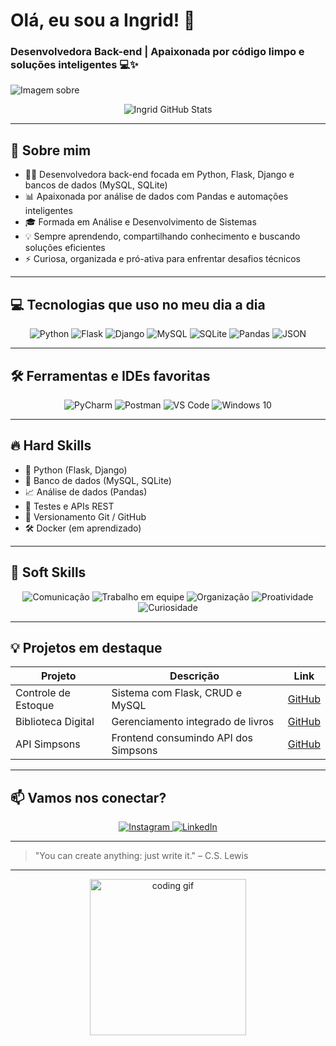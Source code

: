 # Olá, eu sou a Ingrid! 👋

### Desenvolvedora Back-end | Apaixonada por código limpo e soluções inteligentes 💻✨

![Imagem sobre](https://github.com/user-attachments/assets/d3900460-5a49-47c9-90d4-14a6557dd0a1)

<p align="center">
  <img src="https://github-readme-stats.vercel.app/api?username=ingridxisto&show_icons=true&theme=dracula&count_private=true" alt="Ingrid GitHub Stats" />
</p>

---

## 🚀 Sobre mim

- 👩‍💻 Desenvolvedora back-end focada em Python, Flask, Django e bancos de dados (MySQL, SQLite)  
- 📊 Apaixonada por análise de dados com Pandas e automações inteligentes  
- 🎓 Formada em Análise e Desenvolvimento de Sistemas  
- 💡 Sempre aprendendo, compartilhando conhecimento e buscando soluções eficientes  
- ⚡ Curiosa, organizada e pró-ativa para enfrentar desafios técnicos  

---

## 💻 Tecnologias que uso no meu dia a dia

<div align="center">
  <img alt="Python" src="https://img.shields.io/badge/Python-14354C?style=for-the-badge&logo=python&logoColor=white" />
  <img alt="Flask" src="https://img.shields.io/badge/Flask-000000?style=for-the-badge&logo=flask&logoColor=white" />
  <img alt="Django" src="https://img.shields.io/badge/Django-092E20?style=for-the-badge&logo=django&logoColor=white" />
  <img alt="MySQL" src="https://img.shields.io/badge/MySQL-00000F?style=for-the-badge&logo=mysql&logoColor=white" />
  <img alt="SQLite" src="https://img.shields.io/badge/SQLite-07405E?style=for-the-badge&logo=sqlite&logoColor=white" />
  <img alt="Pandas" src="https://img.shields.io/badge/Pandas-150458?style=for-the-badge&logo=pandas&logoColor=white" />
  <img alt="JSON" src="https://img.shields.io/badge/JSON-5E5C5C?style=for-the-badge&logo=json&logoColor=white" />
</div>

---

## 🛠 Ferramentas e IDEs favoritas

<div align="center">
  <img alt="PyCharm" src="https://img.shields.io/badge/PyCharm-000000?style=for-the-badge&logo=pycharm&logoColor=white" />
  <img alt="Postman" src="https://img.shields.io/badge/Postman-FF6C37?style=for-the-badge&logo=postman&logoColor=white" />
  <img alt="VS Code" src="https://img.shields.io/badge/VS_Code-0078D7?style=for-the-badge&logo=visual-studio-code&logoColor=white" />
  <img alt="Windows 10" src="https://img.shields.io/badge/Windows-0078D6?style=for-the-badge&logo=windows&logoColor=white" />
</div>

---

## 🔥 Hard Skills

- 🐍 Python (Flask, Django)  
- 💾 Banco de dados (MySQL, SQLite)  
- 📈 Análise de dados (Pandas)  
- 🧪 Testes e APIs REST  
- 📝 Versionamento Git / GitHub  
- 🛠 Docker (em aprendizado)

---

## 🌟 Soft Skills

<div align="center">
  <img src="https://img.shields.io/badge/Comunicação-0078D7?style=for-the-badge&logo=messenger&logoColor=white" alt="Comunicação" /> 
  <img src="https://img.shields.io/badge/Trabalho_em_Equipe-4CAF50?style=for-the-badge&logo=slack&logoColor=white" alt="Trabalho em equipe" />
  <img src="https://img.shields.io/badge/Organização-F44336?style=for-the-badge&logo=trello&logoColor=white" alt="Organização" />
  <img src="https://img.shields.io/badge/Proatividade-FF9800?style=for-the-badge&logo=zapier&logoColor=white" alt="Proatividade" />
  <img src="https://img.shields.io/badge/Curiosidade-9C27B0?style=for-the-badge&logo=google&logoColor=white" alt="Curiosidade" />
</div>

---

## 💡 Projetos em destaque

| Projeto | Descrição | Link |
| --- | --- | --- |
| Controle de Estoque | Sistema com Flask, CRUD e MySQL | [GitHub](https://github.com/Ingridxisto/Controle-de-Estoque) |
| Biblioteca Digital | Gerenciamento integrado de livros | [GitHub](https://github.com/Ingridxisto/Biblioteca_Digital-API) |
| API Simpsons | Frontend consumindo API dos Simpsons | [GitHub](https://github.com/Ingridxisto/Web-Site-com-Integracao-da-API-de-Os-Simpsons) |

---

## 📫 Vamos nos conectar?

<p align="center">
  <a href="https://instagram.com/ingridxisto_" target="_blank">
    <img src="https://img.shields.io/badge/Instagram-E4405F?style=for-the-badge&logo=instagram&logoColor=white" alt="Instagram" />
  </a>
  <a href="https://www.linkedin.com/in/ingridxisto/" target="_blank">
    <img src="https://img.shields.io/badge/LinkedIn-0077B5?style=for-the-badge&logo=linkedin&logoColor=white" alt="LinkedIn" />
  </a>
</p>

---

> "You can create anything: just write it." – C.S. Lewis

---

<p align="center">
  <img src="https://media.giphy.com/media/l0MYEqEzwMWFCg8rm/giphy.gif" alt="coding gif" width="250" />
</p>
